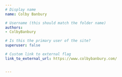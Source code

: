 ```yaml
---
# Display name
name: Colby Banbury

# Username (this should match the folder name)
authors:
- ColbyBanbury

# Is this the primary user of the site?
superuser: false

# Custom link to external flag
link_to_external_url: https://www.colbybanbury.com/


---
```

